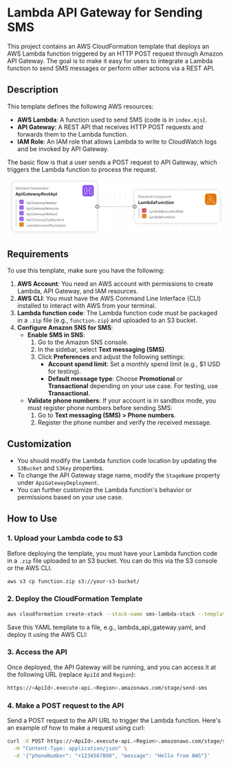 # Lambda API Gateway for Sending SMS

This project contains an AWS CloudFormation template that deploys an AWS Lambda function triggered by an HTTP POST request through Amazon API Gateway. The goal is to make it easy for users to integrate a Lambda function to send SMS messages or perform other actions via a REST API.

## Description

This template defines the following AWS resources:
- **AWS Lambda**: A function used to send SMS (code is in `index.mjs`).
- **API Gateway**: A REST API that receives HTTP POST requests and forwards them to the Lambda function.
- **IAM Role**: An IAM role that allows Lambda to write to CloudWatch logs and be invoked by API Gateway.

The basic flow is that a user sends a POST request to API Gateway, which triggers the Lambda function to process the request.

<p align="center">
  <img src="img/project.JPG" alt="Preview">
</p>

## Requirements

To use this template, make sure you have the following:

1. **AWS Account**: You need an AWS account with permissions to create Lambda, API Gateway, and IAM resources.
2. **AWS CLI**: You must have the AWS Command Line Interface (CLI) installed to interact with AWS from your terminal.
3. **Lambda function code**: The Lambda function code must be packaged in a `.zip` file (e.g., `function.zip`) and uploaded to an S3 bucket.
4. **Configure Amazon SNS for SMS**:
   - **Enable SMS in SNS**:
     1. Go to the Amazon SNS console.
     2. In the sidebar, select **Text messaging (SMS)**.
     3. Click **Preferences** and adjust the following settings:
        - **Account spend limit**: Set a monthly spend limit (e.g., $1 USD for testing).
        - **Default message type**: Choose **Promotional** or **Transactional** depending on your use case. For testing, use **Transactional**.
   - **Validate phone numbers**:
     If your account is in sandbox mode, you must register phone numbers before sending SMS:
     1. Go to **Text messaging (SMS) > Phone numbers**.
     2. Register the phone number and verify the received message.

## Customization

- You should modify the Lambda function code location by updating the `S3Bucket` and `S3Key` properties.
- To change the API Gateway stage name, modify the `StageName` property under `ApiGatewayDeployment`.
- You can further customize the Lambda function's behavior or permissions based on your use case.

## How to Use

### 1. **Upload your Lambda code to S3**

Before deploying the template, you must have your Lambda function code in a `.zip` file uploaded to an S3 bucket. You can do this via the S3 console or the AWS CLI.

```bash
aws s3 cp function.zip s3://your-s3-bucket/
```
### 2. Deploy the CloudFormation Template

```bash
aws cloudformation create-stack --stack-name sms-lambda-stack --template-body file://sms-lambda-iac.yaml --capabilities CAPABILITY_IAM
```
Save this YAML template to a file, e.g., lambda_api_gateway.yaml, and deploy it using the AWS CLI:

### 3. Access the API
Once deployed, the API Gateway will be running, and you can access it at the following URL (replace `ApiId` and `Region`):

```bash
https://<ApiId>.execute-api.<Region>.amazonaws.com/stage/send-sms
```

### 4. Make a POST request to the API
Send a POST request to the API URL to trigger the Lambda function. Here's an example of how to make a request using curl:

```bash
curl -X POST https://<ApiId>.execute-api.<Region>.amazonaws.com/stage/send-sms \
  -H "Content-Type: application/json" \
  -d '{"phoneNumber": "+1234567890", "message": "Hello from AWS"}'
```
